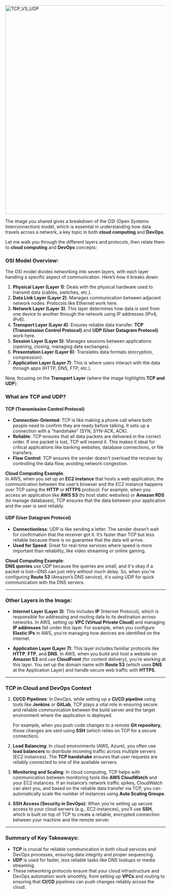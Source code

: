 <img width="655" alt="TCP_VS_UDP" src="https://github.com/user-attachments/assets/c7c17bcc-bb47-4d96-a941-10fc6c945f7d">


The image you shared gives a breakdown of the OSI (Open Systems Interconnection) model, which is essential in understanding how data travels across a network, a key topic in both **cloud computing** and **DevOps**.

Let me walk you through the different layers and protocols, then relate them to **cloud computing** and **DevOps** concepts:

### OSI Model Overview:
The OSI model divides networking into seven layers, with each layer handling a specific aspect of communication. Here’s how it breaks down:

1. **Physical Layer (Layer 1)**: Deals with the physical hardware used to transmit data (cables, switches, etc.).
2. **Data Link Layer (Layer 2)**: Manages communication between adjacent network nodes. Protocols like Ethernet work here.
3. **Network Layer (Layer 3)**: This layer determines how data is sent from one device to another through the network using IP addresses (IPv4, IPv6).
4. **Transport Layer (Layer 4)**: Ensures reliable data transfer. **TCP (Transmission Control Protocol)** and **UDP (User Datagram Protocol)** work here.
5. **Session Layer (Layer 5)**: Manages sessions between applications (opening, closing, managing data exchanges).
6. **Presentation Layer (Layer 6)**: Translates data formats (encryption, compression).
7. **Application Layer (Layer 7)**: This is where users interact with the data through apps (HTTP, DNS, FTP, etc.).

Now, focusing on the **Transport Layer** (where the image highlights **TCP and UDP**):

### What are TCP and UDP?

#### **TCP (Transmission Control Protocol)**
- **Connection-Oriented**: TCP is like making a phone call where both people need to confirm they are ready before talking. It sets up a connection with a "handshake" (SYN, SYN-ACK, ACK).
- **Reliable**: TCP ensures that all data packets are delivered in the correct order. If one packet is lost, TCP will resend it. This makes it ideal for critical applications like banking websites, database connections, or file transfers.
- **Flow Control**: TCP ensures the sender doesn’t overload the receiver by controlling the data flow, avoiding network congestion.

**Cloud Computing Example**:  
In AWS, when you set up an **EC2 instance** that hosts a web application, the communication between the user’s browser and the EC2 instance happens over TCP using the **HTTP** or **HTTPS** protocol. For example, when you access an application like **AWS S3** (to host static websites) or **Amazon RDS** (to manage databases), TCP ensures that the data between your application and the user is sent reliably.

#### **UDP (User Datagram Protocol)**
- **Connectionless**: UDP is like sending a letter. The sender doesn’t wait for confirmation that the receiver got it. It’s faster than TCP but less reliable because there is no guarantee that the data will arrive.
- **Used for Speed**: Great for real-time services where speed is more important than reliability, like video streaming or online gaming.

**Cloud Computing Example**:  
**DNS queries** use UDP because the queries are small, and it's okay if a packet is lost—DNS can just retry without much delay. So, when you're configuring **Route 53** (Amazon’s DNS service), it's using UDP for quick communication with the DNS servers.

---

### Other Layers in the Image:

- **Internet Layer (Layer 3)**: This includes **IP** (Internet Protocol), which is responsible for addressing and routing data to its destination across networks. In AWS, setting up **VPC (Virtual Private Cloud)** and managing **IP addresses** fall under this layer. For example, when you configure **Elastic IPs** in AWS, you’re managing how devices are identified on the internet.

- **Application Layer (Layer 7)**: This layer includes familiar protocols like **HTTP**, **FTP**, and **DNS**. In AWS, when you build and host a website on **Amazon S3** and use **CloudFront** (for content delivery), you’re working at this layer. You set up the domain name with **Route 53** (which uses **DNS** at the Application Layer) and handle secure web traffic with **HTTPS**.

---

### TCP in Cloud and DevOps Context

1. **CI/CD Pipelines**: In DevOps, while setting up a **CI/CD pipeline** using tools like **Jenkins** or **GitLab**, TCP plays a vital role in ensuring secure and reliable communication between the build server and the target environment where the application is deployed. 
   
   For example, when you push code changes to a remote **Git repository**, those changes are sent using **SSH** (which relies on TCP for a secure connection).

2. **Load Balancing**: In cloud environments (AWS, Azure), you often use **load balancers** to distribute incoming traffic across multiple servers (EC2 instances). The **TCP handshake** ensures that user requests are reliably connected to one of the available servers.

3. **Monitoring and Scaling**: In cloud computing, TCP helps with communication between monitoring tools like **AWS CloudWatch** and your EC2 instances. If an instance’s network traffic spikes, CloudWatch can alert you, and based on the reliable data transfer via TCP, you can automatically scale the number of instances using **Auto Scaling Groups**.

4. **SSH Access (Security in DevOps)**: When you're setting up secure access to your cloud servers (e.g., EC2 instances), you’ll use **SSH**, which is built on top of TCP to create a reliable, encrypted connection between your machine and the remote server.

---

### Summary of Key Takeaways:

- **TCP** is crucial for reliable communication in both cloud services and DevOps processes, ensuring data integrity and proper sequencing.
- **UDP** is used for faster, less reliable tasks like DNS lookups or media streaming.
- These networking protocols ensure that your cloud infrastructure and DevOps automation work smoothly, from setting up **VPCs** and routing to ensuring that **CI/CD** pipelines can push changes reliably across the cloud.
